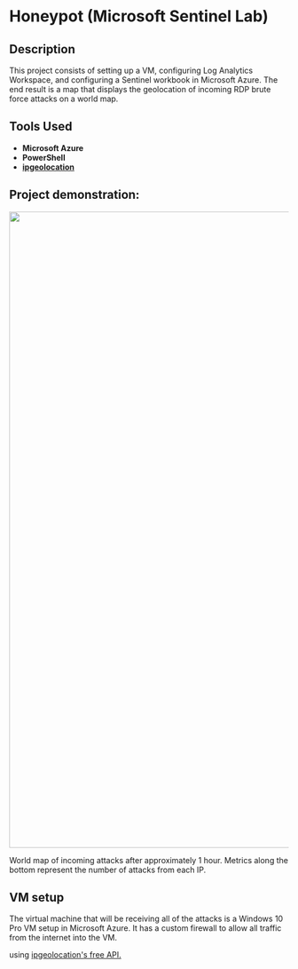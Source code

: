 <h1>Honeypot (Microsoft Sentinel Lab)</h1>

<h2>Description</h2>
This project consists of setting up a VM, configuring Log Analytics Workspace, and configuring a Sentinel workbook in Microsoft Azure. The end result is a map that displays the geolocation of incoming RDP brute force attacks on a world map.
<br />

<h2>Tools Used</h2>

- <b>Microsoft Azure</b>
- <b>PowerShell</b>
- <b><a href="https://ipgeolocation.io">ipgeolocation</a></b>

<h2>Project demonstration:</h2>
<p align="center"><img width="1146" alt="Untitled1" src="https://github.com/chau-eric/honeypot/assets/76719902/f232c1bf-dc42-4a0c-bd30-99b0689aec4b">
</p>
World map of incoming attacks after approximately 1 hour. Metrics along the bottom represent the number of attacks from each IP.
<br/>
<h2>VM setup</h2>
The virtual machine that will be receiving all of the attacks is a Windows 10 Pro VM setup in Microsoft Azure. It has a custom firewall to allow all traffic from the internet into the VM.

 using <a href="https://ipgeolocation.io">ipgeolocation's free API.</a>
